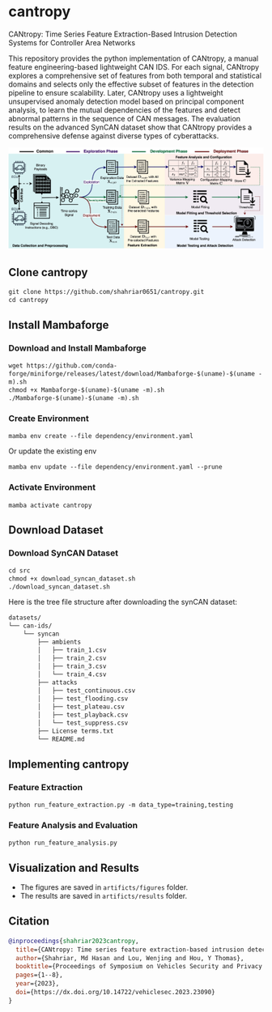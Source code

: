 # cantropy
CANtropy: Time Series Feature Extraction-Based Intrusion Detection Systems for Controller Area Networks

This repository provides the python implementation of CANtropy, a manual feature engineering-based lightweight CAN IDS. For each signal, CANtropy explores a comprehensive set of features from both temporal and statistical domains and selects only the effective subset of features in the detection pipeline to ensure scalability. Later, CANtropy uses a lightweight unsupervised anomaly detection model based on principal component analysis, to learn the mutual dependencies of the features and detect abnormal patterns in the sequence of CAN messages. The evaluation results on the advanced SynCAN dataset show that CANtropy provides a comprehensive defense against diverse types of cyberattacks.

![CANtropy Workflow](doc/cantropy_workflow.jpg)


## Clone cantropy

```
git clone https://github.com/shahriar0651/cantropy.git
cd cantropy
```

## Install Mambaforge
### Download and Install Mambaforge
```
wget https://github.com/conda-forge/miniforge/releases/latest/download/Mambaforge-$(uname)-$(uname -m).sh
chmod +x Mambaforge-$(uname)-$(uname -m).sh
./Mambaforge-$(uname)-$(uname -m).sh
```
### Create Environment
```
mamba env create --file dependency/environment.yaml
```
Or update the existing env
```
mamba env update --file dependency/environment.yaml --prune
```

### Activate Environment
```
mamba activate cantropy
```

## Download Dataset

### Download SynCAN Dataset

```
cd src
chmod +x download_syncan_dataset.sh
./download_syncan_dataset.sh
```

Here is the tree file structure after downloading the synCAN dataset:
```
datasets/
└── can-ids/
    └── syncan
        ├── ambients
        │   ├── train_1.csv
        │   ├── train_2.csv
        │   ├── train_3.csv
        │   └── train_4.csv
        ├── attacks
        │   ├── test_continuous.csv
        │   ├── test_flooding.csv
        │   ├── test_plateau.csv
        │   ├── test_playback.csv
        │   └── test_suppress.csv
        ├── License terms.txt
        └── README.md
```

## Implementing cantropy

### Feature Extraction
```
python run_feature_extraction.py -m data_type=training,testing
```

### Feature Analysis and Evaluation
```
python run_feature_analysis.py
```

## Visualization and Results

- The figures are saved in `artificts/figures` folder.
- The results are saved in `artificts/results` folder.

## Citation
```bibtex
@inproceedings{shahriar2023cantropy,
  title={CANtropy: Time series feature extraction-based intrusion detection systems for controller area networks},
  author={Shahriar, Md Hasan and Lou, Wenjing and Hou, Y Thomas},
  booktitle={Proceedings of Symposium on Vehicles Security and Privacy (VehicleSec)},
  pages={1--8},
  year={2023},
  doi={https://dx.doi.org/10.14722/vehiclesec.2023.23090}
}
```

